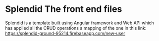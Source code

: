 # Splendid The front end files 
Splendid is a template built using Angular framework and Web API which has applied all the CRUD operations
a mapping of the one in this link: https://splendid-ground-95214.firebaseapp.com/new-user
